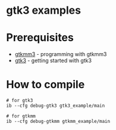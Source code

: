 gtk3 examples
=============

# Prerequisites

* [gtkmm3](https://developer.gnome.org/gtkmm-tutorial/stable/index.html.en) - programming with gtkmm3
* [gtk3](https://developer.gnome.org/gtk3/stable/gtk-getting-started.html) - getting started with gtk3

# How to compile

```
# for gtk3
ib --cfg debug-gtk3 gtk3_example/main

# for gtkmm
ib --cfg debug-gtkmm gtkmm_example/main
```

